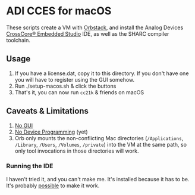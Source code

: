 # ADI CCES for macOS

These scripts create a VM with [Orbstack](https://orbstack.dev), and install the Analog Devices [CrossCore® Embedded Studio](https://www.analog.com/en/design-center/evaluation-hardware-and-software/software/adswt-cces.html#software-overview) IDE, as well as the SHARC compiler toolchain.


## Usage

1. If you have a license.dat, copy it to this directory. If you don't have one you will have to register using the GUI somehow.
2. Run ./setup-macos.sh & click the buttons
3. That's it, you can now run `cc21k` & friends on macOS


## Caveats & Limitations

1. [No GUI](#running-the-ide)
2. [No Device Programming](https://docs.orbstack.dev/machines/#usb-devices) (yet)
3. Orb only mounts the non-conflicting Mac directories (`/Applications`, `/Library`, `/Users`, `/Volumes`, `/private`) into the VM at the same path, so only tool invocations in those directories will work.


### Running the IDE

I haven't tried it, and you can't make me. It's installed because it has to be. It's probably [possible](https://docs.orbstack.dev/machines/#graphical-apps) to make it work.
